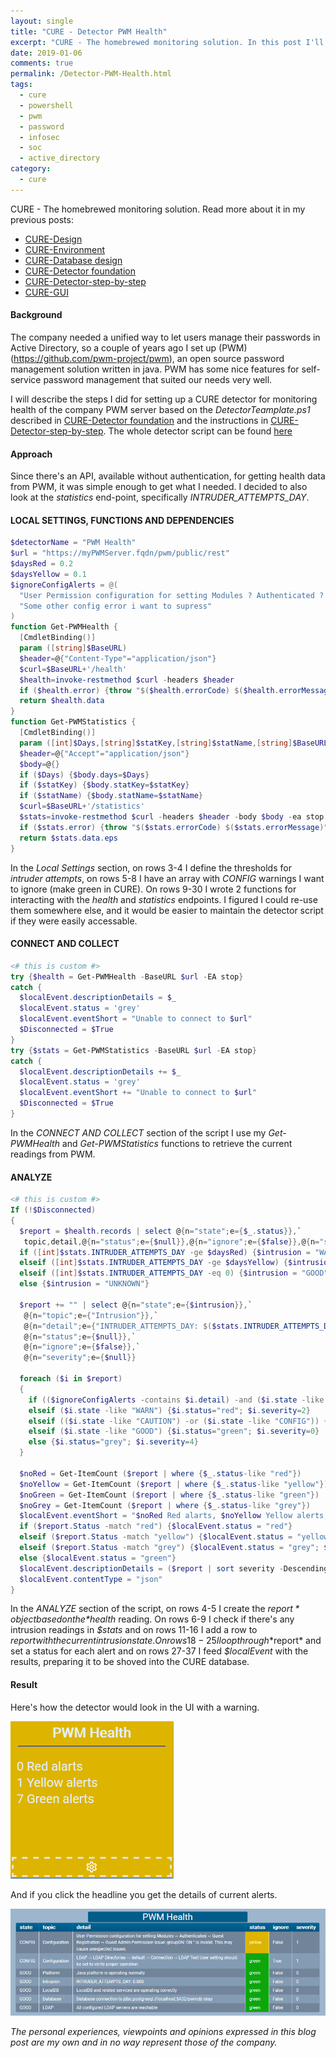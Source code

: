 ```yaml
---
layout: single
title: "CURE - Detector PWM Health"
excerpt: "CURE - The homebrewed monitoring solution. In this post I'll describe the steps for setting up a detector monitoring PWM health."
date: 2019-01-06
comments: true
permalink: /Detector-PWM-Health.html
tags:
  - cure
  - powershell
  - pwm
  - password
  - infosec
  - soc
  - active_directory
category:
  - cure
---
```

CURE - The homebrewed monitoring solution. Read more about it in my previous posts:
- [CURE-Design](/CURE-Design.html)
- [CURE-Environment](/CURE-Environment.html)
- [CURE-Database design](/CURE-Database-design.html)
- [CURE-Detector foundation](/CURE-Detector-foundation.html)
- [CURE-Detector-step-by-step](/CURE-Detector-step-by-step.html)
- [CURE-GUI](/CURE-GUI.html)

#### Background
The company needed a unified way to let users manage their passwords in Active Directory, so a couple of years ago I set up (PWM)(https://github.com/pwm-project/pwm), an open source password management solution written in java. PWM has some nice features for self-service password management that suited our needs very well.

I will describe the steps I did for setting up a CURE detector for monitoring health of the company PWM server based on the *DetectorTeamplate.ps1* described in [CURE-Detector foundation](/CURE-Detector-foundation.html) and the instructions in [CURE-Detector-step-by-step](/CURE-Detector-step-by-step.html).
The whole detector script can be found [here](https://github.com/bofh-m3/CURE/blob/master/Detectors/RedmineIssues.ps1)

#### Approach
Since there's an API, available without authentication, for getting health data from PWM, it was simple enough to get what I needed. I decided to also look at the *statistics* end-point, specifically *INTRUDER_ATTEMPTS_DAY*.

#### LOCAL SETTINGS, FUNCTIONS AND DEPENDENCIES
```powershell
$detectorName = "PWM Health"
$url = "https://myPWMServer.fqdn/pwm/public/rest"
$daysRed = 0.2
$daysYellow = 0.1
$ignoreConfigAlerts = @(
  "User Permission configuration for setting Modules ? Authenticated ? Guest Registration ? Guest Admin Permission issue: groupDN: DN '' is invalid.  This may cause unexpected issues."
  "Some other config error i want to supress"
)
function Get-PWMHealth {
  [CmdletBinding()]
  param ([string]$BaseURL)
  $header=@{"Content-Type"="application/json"}
  $curl=$BaseURL+'/health'
  $health=invoke-restmethod $curl -headers $header
  if ($health.error) {throw "$($health.errorCode) $($health.errorMessage)"}
  return $health.data
}
function Get-PWMStatistics {
  [CmdletBinding()]
  param ([int]$Days,[string]$statKey,[string]$statName,[string]$BaseURL)
  $header=@{"Accept"="application/json"}
  $body=@{}
  if ($Days) {$body.days=$Days}
  if ($statKey) {$body.statKey=$statKey}
  if ($statName) {$body.statName=$statName}
  $curl=$BaseURL+'/statistics'
  $stats=invoke-restmethod $curl -headers $header -body $body -ea stop
  if ($stats.error) {throw "$($stats.errorCode) $($stats.errorMessage)"}
  return $stats.data.eps
}
```
In the *Local Settings* section, on rows 3-4 I define the thresholds for *intruder attempts*, on rows 5-8 I have an array with *CONFIG* warnings I want to ignore (make green in CURE). On rows 9-30 I wrote 2 functions for interacting with the *health* and  *statistics* endpoints. I figured I could re-use them somewhere else, and it would be easier to maintain the detector script if they were easily accessable. 

#### CONNECT AND COLLECT
```powershell
<# this is custom #>
try {$health = Get-PWMHealth -BaseURL $url -EA stop}
catch {
  $localEvent.descriptionDetails = $_
  $localEvent.status = 'grey'
  $localEvent.eventShort = "Unable to connect to $url"
  $Disconnected = $True
}
try {$stats = Get-PWMStatistics -BaseURL $url -EA stop}
catch {
  $localEvent.descriptionDetails += $_
  $localEvent.status = 'grey'
  $localEvent.eventShort += "Unable to connect to $url"
  $Disconnected = $True
}
```
In the *CONNECT AND COLLECT* section of the script I use my *Get-PWMHealth* and *Get-PWMStatistics* functions to retrieve the current readings from PWM.

#### ANALYZE
```powershell
<# this is custom #>
If (!$Disconnected)
{
  $report = $health.records | select @{n="state";e={$_.status}},`
   topic,detail,@{n="status";e={$null}},@{n="ignore";e={$false}},@{n="severity";e={$null}}
  if ([int]$stats.INTRUDER_ATTEMPTS_DAY -ge $daysRed) {$intrusion = "WARN"}
  elseif ([int]$stats.INTRUDER_ATTEMPTS_DAY -ge $daysYellow) {$intrusion = "CAUTION"}
  elseif ([int]$stats.INTRUDER_ATTEMPTS_DAY -eq 0) {$intrusion = "GOOD"}
  else {$intrusion = "UNKNOWN"}

  $report += "" | select @{n="state";e={$intrusion}},`
   @{n="topic";e={"Intrusion"}},`
   @{n="detail";e={"INTRUDER_ATTEMPTS_DAY: $($stats.INTRUDER_ATTEMPTS_DAY)"}},`
   @{n="status";e={$null}},`
   @{n="ignore";e={$false}},`
   @{n="severity";e={$null}}

  foreach ($i in $report)
  {
    if (($ignoreConfigAlerts -contains $i.detail) -and ($i.state -like "CONFIG")) {$i.status="green";$i.ignore=$true; $i.severity=1}
    elseif ($i.state -like "WARN") {$i.status="red"; $i.severity=2}
    elseif (($i.state -like "CAUTION") -or ($i.state -like "CONFIG")) {$i.status="yellow"; $i.severity=1}
    elseif ($i.state -like "GOOD") {$i.status="green"; $i.severity=0}
    else {$i.status="grey"; $i.severity=4}   
  }

  $noRed = Get-ItemCount ($report | where {$_.status-like "red"})
  $noYellow = Get-ItemCount ($report | where {$_.status-like "yellow"})
  $noGreen = Get-ItemCount ($report | where {$_.status-like "green"})
  $noGrey = Get-ItemCount ($report | where {$_.status-like "grey"})
  $localEvent.eventShort = "$noRed Red alarts, $noYellow Yellow alerts, $noGreen Green alerts"
  if ($report.Status -match "red") {$localEvent.status = "red"}
  elseif ($report.Status -match "yellow") {$localEvent.status = "yellow"}
  elseif ($report.Status -match "grey") {$localEvent.status = "grey"; $localEvent.eventShort += ", $noGrey Grey alarts"}
  else {$localEvent.status = "green"}
  $localEvent.descriptionDetails = ($report | sort severity -Descending | ConvertTo-Json)
  $localEvent.contentType = "json"
}
```
In the *ANALYZE* section of the script, on rows 4-5 I create the *$report* object based on the *$health* reading. On rows 6-9 I check if there's any intrusion readings in *$stats* and on rows 11-16 I add a row to $report with the current intrusion state.
On rows 18-25 I loop through *$report* and set a status for each alert and on rows 27-37 I feed *$localEvent* with the results, preparing it to be shoved into the CURE database.

#### Result
Here's how the detector would look in the UI with a warning.

![Detector PWM health overview](/assets/images/detector-pwm-health-overview.png)

And if you click the headline you get the details of current alerts.

![Detector PWM health details](/assets/images/detector-pwm-health-details.png)


*The personal experiences, viewpoints and opinions expressed in this blog post are my own and in no way represent those of the company.*



